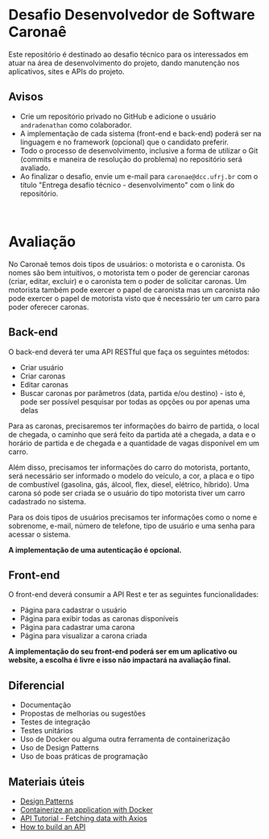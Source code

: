 # Desafio Desenvolvedor de Software Caronaê

Este repositório é destinado ao desafio técnico para os interessados em atuar na área de desenvolvimento do projeto, dando manutenção nos aplicativos, sites e APIs do projeto.

## Avisos

- Crie um repositório privado no GitHub e adicione o usuário `andradenathan` como colaborador.
- A implementação de cada sistema (front-end e back-end) poderá ser na linguagem e no framework (opcional) que o candidato preferir.
- Todo o processo de desenvolvimento, inclusive a forma de utilizar o Git (commits e maneira de resolução do problema) no repositório será avaliado.
- Ao finalizar o desafio, envie um e-mail para `caronae@dcc.ufrj.br` com o título "Entrega desafio técnico - desenvolvimento" com o link do repositório.

<br/>

# Avaliação

No Caronaê temos dois tipos de usuários: o motorista e o caronista. Os nomes são bem intuitivos, o motorista tem o poder de gerenciar caronas (criar, editar, excluir) e o caronista tem o poder de solicitar caronas. Um motorista também pode exercer o papel de caronista mas um caronista não pode exercer o papel de motorista visto que é necessário ter um carro para poder oferecer caronas.

## Back-end

O back-end deverá ter uma API RESTful que faça os seguintes métodos:

- Criar usuário
- Criar caronas
- Editar caronas
- Buscar caronas por parâmetros (data, partida e/ou destino) - isto é, pode ser possível pesquisar por todas as opções ou por apenas uma delas

Para as caronas, precisaremos ter informações do bairro de partida, o local de chegada, o caminho que será feito da partida até a chegada, a data e o horário de partida e de chegada e a quantidade de vagas disponível em um carro. 

Além disso, precisamos ter informações do carro do motorista, portanto, será necessário ser informado o modelo do veículo, a cor, a placa e o tipo de combustível (gasolina, gás, álcool, flex, diesel, elétrico, híbrido). Uma carona só pode ser criada se o usuário do tipo motorista tiver um carro cadastrado no sistema.

Para os dois tipos de usuários precisamos ter informações como o nome e sobrenome, e-mail, número de telefone, tipo de usuário e uma senha para acessar o sistema. 

**A implementação de uma autenticação é opcional.**

## Front-end

O front-end deverá consumir a API Rest e ter as seguintes funcionalidades:

- Página para cadastrar o usuário
- Página para exibir todas as caronas disponíveis
- Página para cadastrar uma carona
- Página para visualizar a carona criada

**A implementação do seu front-end poderá ser em um aplicativo ou website, a escolha é livre e isso não impactará na avaliação final.**


## Diferencial

- Documentação
- Propostas de melhorias ou sugestões
- Testes de integração
- Testes unitários
- Uso de Docker ou alguma outra ferramenta de containerização
- Uso de Design Patterns
- Uso de boas práticas de programação


## Materiais úteis

- [Design Patterns](https://refactoring.guru/design-patterns)
- [Containerize an application with Docker](https://docs.docker.com/get-started/02_our_app)
- [API Tutorial - Fetching data with Axios](https://www.youtube.com/watch?v=bMRrSqWFKqM)
- [How to build an API](https://www.mindk.com/blog/how-to-build-an-api/)